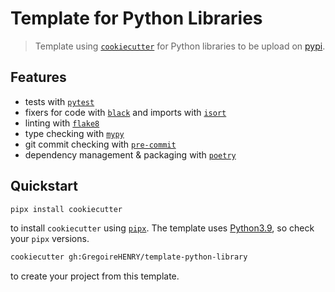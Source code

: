 # Template for Python Libraries

> Template using [`cookiecutter`][cookiecutter url] for Python libraries to be
> upload on [pypi][pypi url].

## Features

+ tests with [`pytest`][pytest url]
+ fixers for code with [`black`][black url] and imports with [`isort`][isort url]
+ linting with [`flake8`][flake8 url]
+ type checking with [`mypy`][mypy url]
+ git commit checking with [`pre-commit`][pre-commit url]
+ dependency management & packaging with [`poetry`][poetry url]

## Quickstart

```sh
pipx install cookiecutter
```

to install `cookiecutter` using [`pipx`][pipx url]. The template uses
[Python3.9][python url], so check your `pipx` versions.

```sh
cookiecutter gh:GregoireHENRY/template-python-library
```

to create your project from this template.

[python badge]: https://img.shields.io/badge/python-^3.9-blue
[python url]: https://www.python.org/
[pypi url]: https://pypi.org
[pipx url]: https://github.com/pypa/pipx
[cookiecutter url]: https://github.com/audreyr/cookiecutter
[pre-commit url]: https://pre-commit.com
[poetry url]: https://python-poetry.org/docs
[flake8 url]: https://flake8.pycqa.org/en/latest
[isort url]: https://github.com/timothycrosley/isort
[mypy url]: http://mypy-lang.org
[black url]: https://github.com/psf/black
[pytest url]: https://docs.pytest.org/en/latest
